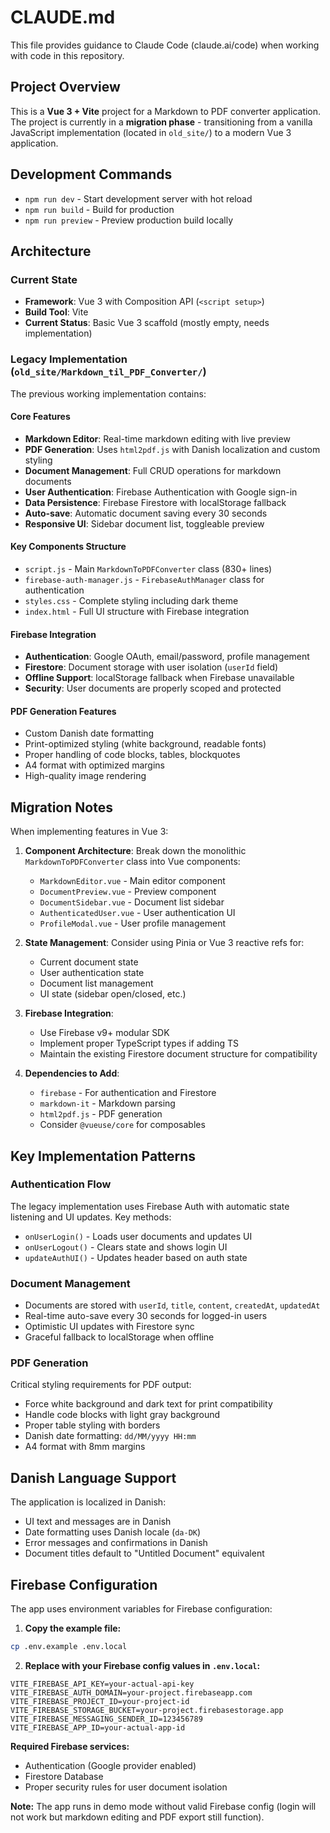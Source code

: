 # CLAUDE.md

This file provides guidance to Claude Code (claude.ai/code) when working with code in this repository.

## Project Overview

This is a **Vue 3 + Vite** project for a Markdown to PDF converter application. The project is currently in a **migration phase** - transitioning from a vanilla JavaScript implementation (located in `old_site/`) to a modern Vue 3 application.

## Development Commands

- `npm run dev` - Start development server with hot reload
- `npm run build` - Build for production
- `npm run preview` - Preview production build locally

## Architecture

### Current State
- **Framework**: Vue 3 with Composition API (`<script setup>`)
- **Build Tool**: Vite
- **Current Status**: Basic Vue 3 scaffold (mostly empty, needs implementation)

### Legacy Implementation (`old_site/Markdown_til_PDF_Converter/`)
The previous working implementation contains:

#### Core Features
- **Markdown Editor**: Real-time markdown editing with live preview
- **PDF Generation**: Uses `html2pdf.js` with Danish localization and custom styling
- **Document Management**: Full CRUD operations for markdown documents
- **User Authentication**: Firebase Authentication with Google sign-in
- **Data Persistence**: Firebase Firestore with localStorage fallback
- **Auto-save**: Automatic document saving every 30 seconds
- **Responsive UI**: Sidebar document list, toggleable preview

#### Key Components Structure
- `script.js` - Main `MarkdownToPDFConverter` class (830+ lines)
- `firebase-auth-manager.js` - `FirebaseAuthManager` class for authentication
- `styles.css` - Complete styling including dark theme
- `index.html` - Full UI structure with Firebase integration

#### Firebase Integration
- **Authentication**: Google OAuth, email/password, profile management
- **Firestore**: Document storage with user isolation (`userId` field)
- **Offline Support**: localStorage fallback when Firebase unavailable
- **Security**: User documents are properly scoped and protected

#### PDF Generation Features
- Custom Danish date formatting
- Print-optimized styling (white background, readable fonts)
- Proper handling of code blocks, tables, blockquotes
- A4 format with optimized margins
- High-quality image rendering

## Migration Notes

When implementing features in Vue 3:

1. **Component Architecture**: Break down the monolithic `MarkdownToPDFConverter` class into Vue components:
   - `MarkdownEditor.vue` - Main editor component
   - `DocumentPreview.vue` - Preview component
   - `DocumentSidebar.vue` - Document list sidebar
   - `AuthenticatedUser.vue` - User authentication UI
   - `ProfileModal.vue` - User profile management

2. **State Management**: Consider using Pinia or Vue 3 reactive refs for:
   - Current document state
   - User authentication state
   - Document list management
   - UI state (sidebar open/closed, etc.)

3. **Firebase Integration**: 
   - Use Firebase v9+ modular SDK
   - Implement proper TypeScript types if adding TS
   - Maintain the existing Firestore document structure for compatibility

4. **Dependencies to Add**:
   - `firebase` - For authentication and Firestore
   - `markdown-it` - Markdown parsing
   - `html2pdf.js` - PDF generation
   - Consider `@vueuse/core` for composables

## Key Implementation Patterns

### Authentication Flow
The legacy implementation uses Firebase Auth with automatic state listening and UI updates. Key methods:
- `onUserLogin()` - Loads user documents and updates UI
- `onUserLogout()` - Clears state and shows login UI
- `updateAuthUI()` - Updates header based on auth state

### Document Management
- Documents are stored with `userId`, `title`, `content`, `createdAt`, `updatedAt`
- Real-time auto-save every 30 seconds for logged-in users
- Optimistic UI updates with Firestore sync
- Graceful fallback to localStorage when offline

### PDF Generation
Critical styling requirements for PDF output:
- Force white background and dark text for print compatibility
- Handle code blocks with light gray background
- Proper table styling with borders
- Danish date formatting: `dd/MM/yyyy HH:mm`
- A4 format with 8mm margins

## Danish Language Support
The application is localized in Danish:
- UI text and messages are in Danish
- Date formatting uses Danish locale (`da-DK`)
- Error messages and confirmations in Danish
- Document titles default to "Untitled Document" equivalent

## Firebase Configuration
The app uses environment variables for Firebase configuration:

1. **Copy the example file:**
```bash
cp .env.example .env.local
```

2. **Replace with your Firebase config values in `.env.local`:**
```env
VITE_FIREBASE_API_KEY=your-actual-api-key
VITE_FIREBASE_AUTH_DOMAIN=your-project.firebaseapp.com
VITE_FIREBASE_PROJECT_ID=your-project-id
VITE_FIREBASE_STORAGE_BUCKET=your-project.firebasestorage.app
VITE_FIREBASE_MESSAGING_SENDER_ID=123456789
VITE_FIREBASE_APP_ID=your-actual-app-id
```

**Required Firebase services:**
- Authentication (Google provider enabled)
- Firestore Database  
- Proper security rules for user document isolation

**Note:** The app runs in demo mode without valid Firebase config (login will not work but markdown editing and PDF export still function).